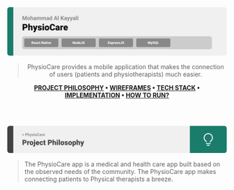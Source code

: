 <img src="./assets/titles/title1.svg"/>

<div align="center">

> PhysioCare provides a mobile application that makes the connection of users (patients and
> physiotherapists) much easier.

**[PROJECT PHILOSOPHY](https://github.com/mhmdkayyali/physio-care#-project-philosophy) • [WIREFRAMES](https://github.com/mhmdkayyali/well_app#-wireframes) • [TECH STACK](https://github.com/mhmdkayyali/physio-care#-tech-stack) • [IMPLEMENTATION](https://github.com/mhmdkayyali/physio-care#-impplementation) • [HOW TO RUN?](https://github.com/mhmdkayyali/physio-care#-how-to-run)**

</div>

<br><br>

<img src="./assets/titles/title2.svg"/>

> The PhysioCare app is a medical and health care app built based on the observed needs of the community. The PhysioCare app makes connecting patients to Physical therapists a breeze.
